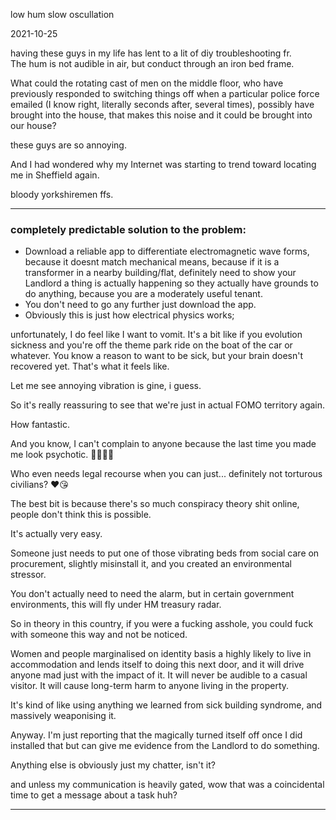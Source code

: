 low hum slow oscullation

2021-10-25  

having these guys in my life has lent to a lit of diy troubleshooting fr.  
The hum is not audible in air, but conduct through an iron  bed frame.  

What could the rotating cast of men on the middle floor, who have previously responded to switching things off when a particular police force emailed (I know right, literally seconds after, several times), possibly have brought into the house, that makes this noise and it could be brought into our house?  

these guys are so annoying.  

And I had wondered why my Internet was starting to trend toward locating me in Sheffield again.  

bloody yorkshiremen ffs.  

---

### completely predictable solution to the problem:  

- Download a reliable app to differentiate electromagnetic wave forms, because it doesnt match mechanical means, because if it is a transformer in a nearby building/flat, definitely need to show your Landlord a thing is actually happening so they actually have grounds to do anything, because you are a moderately useful tenant.  
- You don't need to go any further just download the app.
- Obviously this is just how electrical physics works;

unfortunately, I do feel like I want to vomit. It's a bit like if you evolution sickness and you're off the theme park ride on the boat of the car or whatever. You know a reason to want to be sick, but your brain doesn't recovered yet. That's what it feels like.  

Let me see annoying vibration is gine, i guess.  

So it's really reassuring to see that we're just in actual FOMO territory again.  

How fantastic.  

And you know, I can't complain to anyone because the last time you made me look psychotic. 🤣🤣🤣🤣  

Who even needs legal recourse when you can just... definitely not torturous civilians? ❤️😘  

The best bit is because there's so much conspiracy theory shit online, people don't think this is possible.  

It's actually very easy.  

Someone just needs to put one of those vibrating beds from social care on procurement, slightly misinstall it, and you created an environmental stressor.  

You don't actually need to need the alarm, but in certain government environments, this will fly under HM treasury radar.  

So in theory in this country, if you were a fucking asshole, you could fuck with someone this way and not be noticed.  

Women and people marginalised on identity basis a highly likely to live in accommodation and lends itself to doing this next door, and it will drive anyone mad just with the impact of it. It will never be audible to a casual visitor. It will cause long-term harm to anyone living in the property.  

It's kind of like using anything we learned from sick building syndrome, and massively weaponising it.  

Anyway. I'm just reporting that the magically turned itself off once I did installed that but can give me evidence from the Landlord to do something.  

Anything else is obviously just my chatter, isn't it?  

and unless my communication is heavily gated, wow that was a coincidental time to get a message about a task huh?  

---
